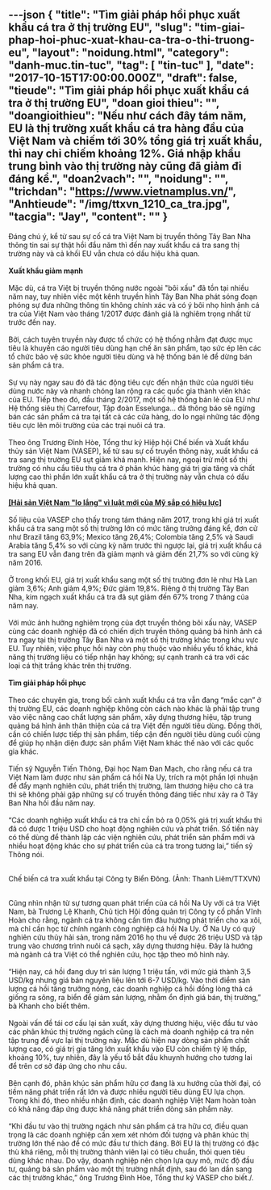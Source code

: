 ---json
{
    "title": "Tìm giải pháp hồi phục xuất khẩu cá tra ở thị trường EU",
    "slug": "tim-giai-phap-hoi-phuc-xuat-khau-ca-tra-o-thi-truong-eu",
    "layout": "noidung.html",
    "category": "danh-muc.tin-tuc",
    "tag": [
        "tin-tuc"
    ],
    "date": "2017-10-15T17:00:00.000Z",
    "draft": false,
    "tieude": "Tìm giải pháp hồi phục xuất khẩu cá tra ở thị trường EU",
    "doan gioi thieu": "",
    "doangioithieu": "Nếu như cách đây tám năm, EU là thị trường xuất khẩu cá tra hàng đầu của Việt Nam và chiếm tới 30% tổng giá trị xuất khẩu, thì nay chỉ chiếm khoảng 12%. Giá nhập khẩu trung bình vào thị trường này cũng đã giảm đi đáng kể.",
    "doan2vach": "",
    "noidung": "",
    "trichdan": "https://www.vietnamplus.vn/",
    "Anhtieude": "/img/ttxvn_1210_ca_tra.jpg",
    "tacgia": "Jay",
    "__content__": ""
}
---
<p><span style="font-size:14px">Đ&aacute;ng ch&uacute; &yacute;, kể từ sau sự cố c&aacute; tra Việt Nam bị truyền th&ocirc;ng T&acirc;y Ban Nha th&ocirc;ng tin sai sự thật hồi đầu năm th&igrave; đến nay xuất khẩu c&aacute; tra sang thị trường n&agrave;y v&agrave; cả khối EU vẫn chưa c&oacute; dấu hiệu khả quan.<br />
<br />
<strong>Xuất khẩu giảm mạnh</strong><br />
<br />
Mặc d&ugrave;, c&aacute; tra Việt bị truyền th&ocirc;ng nước ngo&agrave;i &quot;b&ocirc;i xấu&quot; đ&atilde; tồn tại nhiều năm nay, tuy nhi&ecirc;n việc một k&ecirc;nh truyền h&igrave;nh T&acirc;y Ban Nha ph&aacute;t s&oacute;ng đoạn ph&oacute;ng sự đưa những th&ocirc;ng tin kh&ocirc;ng ch&iacute;nh x&aacute;c v&agrave; c&oacute; &yacute; b&ocirc;i nhọ h&igrave;nh ảnh c&aacute; tra của Việt Nam v&agrave;o th&aacute;ng 1/2017 được đ&aacute;nh gi&aacute; l&agrave; nghi&ecirc;m trọng nhất từ trước đến nay.<br />
<br />
Bởi, c&aacute;ch tuy&ecirc;n truyền n&agrave;y được tổ chức c&oacute; hệ thống nhằm đạt được mục ti&ecirc;u l&agrave; khuyến c&aacute;o người ti&ecirc;u d&ugrave;ng hạn chế ăn sản phẩm, tạo sức &eacute;p l&ecirc;n c&aacute;c tổ chức bảo vệ sức khỏe người ti&ecirc;u d&ugrave;ng v&agrave; hệ thống b&aacute;n lẻ để dừng b&aacute;n sản phẩm c&aacute; tra.<br />
<br />
Sự vụ n&agrave;y ngay sau đ&oacute; đ&atilde; t&aacute;c động ti&ecirc;u cực đến nhận thức của người ti&ecirc;u d&ugrave;ng nước n&agrave;y v&agrave; nhanh ch&oacute;ng lan rộng ra c&aacute;c quốc gia th&agrave;nh vi&ecirc;n kh&aacute;c của EU. Tiếp theo đ&oacute;, đầu th&aacute;ng 2/2017, một số hệ thống b&aacute;n lẻ của EU như Hệ thống si&ecirc;u thị Carrefour, Tập đo&agrave;n Esselunga... đ&atilde; th&ocirc;ng b&aacute;o sẽ ngừng b&aacute;n c&aacute;c sản phẩm c&aacute; tra tại tất cả c&aacute;c cửa h&agrave;ng, do lo ngại những t&aacute;c động ti&ecirc;u cực l&ecirc;n m&ocirc;i trường của c&aacute;c trại nu&ocirc;i c&aacute; tra.<br />
<br />
Theo &ocirc;ng Trương Đ&igrave;nh H&ograve;e, Tổng thư k&yacute; Hiệp hội Chế biến v&agrave; Xuất khẩu thủy sản Việt Nam (VASEP), kể từ sau sự cố truyền th&ocirc;ng n&agrave;y, xuất khẩu c&aacute; tra sang thị trường EU sụt giảm kh&aacute; mạnh. Hiện nay, ngoại trừ một số thị trường c&oacute; nhu cầu ti&ecirc;u thụ c&aacute; tra ở ph&acirc;n kh&uacute;c h&agrave;ng gi&aacute; trị gia tăng v&agrave; chất lượng cao th&igrave; phần lớn xuất khẩu c&aacute; tra ở thị trường n&agrave;y vẫn chưa c&oacute; dấu hiệu khả quan.<br />
<br />
<strong><a href="https://www.vietnamplus.vn/hai-san-viet-nam-lo-lang-vi-luat-moi-cua-my-sap-co-hieu-luc/470421.vnp">[Hải sản Việt Nam &quot;lo lắng&quot; v&igrave; luật mới của Mỹ sắp c&oacute; hiệu lực]</a></strong><br />
<br />
Số liệu của VASEP cho thấy trong t&aacute;m th&aacute;ng năm 2017, trong khi gi&aacute; trị xuất khẩu c&aacute; tra sang một số thị trường lớn c&oacute; mức tăng trưởng đ&aacute;ng kể, đơn cử như Brazil tăng 63,9%; Mexico tăng 26,4%; Colombia tăng 2,5% v&agrave; Saudi Arabia tăng 5,4% so với c&ugrave;ng kỳ năm trước th&igrave; ngược lại, gi&aacute; trị xuất khẩu c&aacute; tra sang EU vẫn đang tr&ecirc;n đ&agrave; giảm mạnh v&agrave; giảm đến 21,7% so với c&ugrave;ng kỳ năm 2016.<br />
<br />
Ở trong khối EU, gi&aacute; trị xuất khẩu sang một số thị trường đơn lẻ như H&agrave; Lan giảm 3,6%; Anh giảm 4,9%; Đức giảm 19,8%. Ri&ecirc;ng ở thị trường T&acirc;y Ban Nha, kim ngạch xuất khẩu c&aacute; tra đ&atilde; sụt giảm đến 67% trong 7 th&aacute;ng của năm nay.<br />
<br />
Với mức ảnh hưởng nghi&ecirc;m trọng của đợt truyền th&ocirc;ng b&ocirc;i xấu n&agrave;y, VASEP c&ugrave;ng c&aacute;c doanh nghiệp đ&atilde; c&oacute; chiến dịch truyền th&ocirc;ng quảng b&aacute; h&igrave;nh ảnh c&aacute; tra ngay tại thị trường T&acirc;y Ban Nha v&agrave; một số thị trường kh&aacute;c trong khu vực EU. Tuy nhi&ecirc;n, việc phục hồi n&agrave;y c&ograve;n phụ thuộc v&agrave;o nhiều yếu tố kh&aacute;c, khả năng thị trường liệu c&oacute; tiếp nhận hay kh&ocirc;ng; sự cạnh tranh c&aacute; tra với c&aacute;c loại c&aacute; thịt trắng kh&aacute;c tr&ecirc;n thị trường.<br />
<br />
<strong>T&igrave;m giải ph&aacute;p hồi phục</strong><br />
<br />
Theo c&aacute;c chuy&ecirc;n gia, trong bối cảnh xuất khẩu c&aacute; tra vẫn đang &ldquo;mắc cạn&rdquo; ở thị trường EU, c&aacute;c doanh nghiệp kh&ocirc;ng c&ograve;n c&aacute;ch n&agrave;o kh&aacute;c l&agrave; phải tập trung v&agrave;o việc n&acirc;ng cao chất lượng sản phẩm, x&acirc;y dựng thương hiệu, tập trung quảng b&aacute; h&igrave;nh ảnh th&acirc;n thiện của c&aacute; tra Việt đến người ti&ecirc;u d&ugrave;ng. Đồng thời, cần c&oacute; chiến lược tiếp thị sản phẩm, tiếp cận đến người ti&ecirc;u d&ugrave;ng cuối c&ugrave;ng để gi&uacute;p họ nhận diện được sản phẩm Việt Nam kh&aacute;c thế n&agrave;o với c&aacute;c quốc gia kh&aacute;c.<br />
<br />
Tiến sỹ Nguyễn Tiến Th&ocirc;ng, Đại học Nam Đan Mạch, cho rằng nếu c&aacute; tra Việt Nam l&agrave;m được như sản phẩm c&aacute; hồi Na Uy, tr&iacute;ch ra một phần lợi nhuận để đẩy mạnh nghi&ecirc;n cứu, ph&aacute;t triển thị trường, l&agrave;m thương hiệu cho c&aacute; tra th&igrave; sẽ kh&ocirc;ng phải gặp những sự cố truyền th&ocirc;ng đ&aacute;ng tiếc như xảy ra ở T&acirc;y Ban Nha hồi đầu năm nay.<br />
<br />
&ldquo;C&aacute;c doanh nghiệp xuất khẩu c&aacute; tra chỉ cần bỏ ra 0,05% gi&aacute; trị xuất khẩu th&igrave; đ&atilde; c&oacute; được 1 triệu USD cho hoạt động nghi&ecirc;n cứu v&agrave; ph&aacute;t triển. Số tiền n&agrave;y c&oacute; thể d&ugrave;ng để th&agrave;nh lập c&aacute;c viện nghi&ecirc;n cứu, ph&aacute;t triển sản phẩm mới v&agrave; nhiều hoạt động kh&aacute;c cho sự ph&aacute;t triển của c&aacute; tra trong tương lai,&rdquo; tiến sỹ Th&ocirc;ng n&oacute;i.</span><br />
&nbsp;</p>

<p><span style="font-size:14px"><a href="https://img.vietnamplus.vn/t660/Uploaded/pcfo/2017_10_12/ttxvn_1210_ca_tra2.jpg"><img alt="" src="https://img.vietnamplus.vn/t660/Uploaded/pcfo/2017_10_12/ttxvn_1210_ca_tra2.jpg" /></a>Chế biến c&aacute; tra xuất khẩu tại C&ocirc;ng ty Biển Đ&ocirc;ng. (Ảnh: Thanh Li&ecirc;m/TTXVN)</span></p>

<p><br />
<span style="font-size:14px">Cũng nh&igrave;n nhận từ sự tương quan ph&aacute;t triển của c&aacute; hồi Na Uy với c&aacute; tra Việt Nam, b&agrave; Trương Lệ Khanh, Chủ tịch Hội đồng quản trị C&ocirc;ng ty cổ phần Vĩnh Ho&agrave;n cho rằng, ng&agrave;nh c&aacute; tra kh&ocirc;ng cần t&igrave;m đ&acirc;u hướng ph&aacute;t triển cho xa x&ocirc;i, m&agrave; chỉ cần học từ ch&iacute;nh ng&agrave;nh c&ocirc;ng nghiệp c&aacute; hồi Na Uy. Ở Na Uy c&oacute; quỹ nghi&ecirc;n cứu thủy hải sản, trong năm 2016 họ thu về được 26 triệu USD v&agrave; tập trung v&agrave;o chương tr&igrave;nh nu&ocirc;i c&aacute; sạch, x&acirc;y dựng thương hiệu. Đ&acirc;y l&agrave; hướng m&agrave; ng&agrave;nh c&aacute; tra Việt c&oacute; thể nghi&ecirc;n cứu, học tập theo m&ocirc; h&igrave;nh n&agrave;y.<br />
<br />
&ldquo;Hiện nay, c&aacute; hồi đang duy tr&igrave; sản lượng 1 triệu tấn, với mức gi&aacute; th&agrave;nh 3,5 USD/kg nhưng gi&aacute; b&aacute;n nguy&ecirc;n liệu l&ecirc;n tới 6-7 USD/kg. V&agrave;o thời điểm sản lượng c&aacute; hồi tăng trưởng n&oacute;ng, c&aacute;c doanh nghiệp c&aacute; hồi đồng l&ograve;ng thả c&aacute; giống ra s&ocirc;ng, ra biển để giảm sản lượng, nhằm ổn định gi&aacute; b&aacute;n, thị trường,&rdquo; b&agrave; Khanh cho biết th&ecirc;m.<br />
<br />
Ngo&agrave;i vấn đề t&aacute;i cơ cấu lại sản xuất, x&acirc;y dựng thương hiệu, việc đầu tư v&agrave;o c&aacute;c ph&acirc;n kh&uacute;c thị trường ng&aacute;ch cũng l&agrave; c&aacute;ch m&agrave; doanh nghiệp c&aacute; tra n&ecirc;n tập trung để vực lại thị trường n&agrave;y. Mặc d&ugrave; hiện nay d&ograve;ng sản phẩm chất lượng cao, c&oacute; gi&aacute; trị gia tăng lớn xuất khẩu v&agrave;o EU c&ograve;n chiếm tỷ lệ thấp, khoảng 10%, tuy nhi&ecirc;n, đ&acirc;y l&agrave; yếu tố bắt đầu khuynh hướng cho tương lai để tr&ecirc;n cơ sở đ&aacute;p ứng cho nhu cầu.<br />
<br />
B&ecirc;n cạnh đ&oacute;, ph&acirc;n kh&uacute;c sản phẩm hữu cơ đang l&agrave; xu hướng của thời đại, c&oacute; tiềm năng ph&aacute;t triển rất lớn v&agrave; được nhiều người ti&ecirc;u d&ugrave;ng EU lựa chọn. Trong khi đ&oacute;, theo nhiều nhận định, c&aacute;c doanh nghiệp Việt Nam ho&agrave;n to&agrave;n c&oacute; khả năng đ&aacute;p ứng được khả năng ph&aacute;t triển d&ograve;ng sản phẩm n&agrave;y.<br />
<br />
&ldquo;Khi đầu tư v&agrave;o thị trường ng&aacute;ch như sản phẩm c&aacute; tra hữu cơ, điều quan trọng l&agrave; c&aacute;c doanh nghiệp cần xem x&eacute;t nh&oacute;m đối tượng v&agrave; ph&acirc;n kh&uacute;c thị trường lớn thế n&agrave;o để c&oacute; mức đầu tư th&iacute;ch đ&aacute;ng. Bởi EU l&agrave; thị trường c&oacute; đặc th&ugrave; kh&aacute; ri&ecirc;ng, mỗi thị trường th&agrave;nh vi&ecirc;n lại c&oacute; ti&ecirc;u chuẩn, th&oacute;i quen ti&ecirc;u d&ugrave;ng kh&aacute;c nhau. Do vậy, doanh nghiệp n&ecirc;n chọn lựa quy m&ocirc;, mức độ đầu tư, quảng b&aacute; sản phẩm v&agrave;o một thị trường nhất định, sau đ&oacute; lan dần sang c&aacute;c thị trường kh&aacute;c,&rdquo; &ocirc;ng Trương Đ&igrave;nh H&ograve;e, Tổng thư k&yacute; VASEP cho biết./.</span></p>
